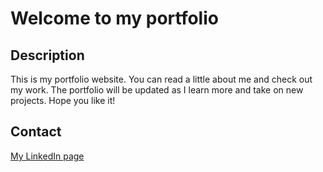 # Welcome to my portfolio

## Description

This is my portfolio website. You can read a little about me and check out my work. The portfolio will be updated as I learn more and take on new projects. Hope you like it!

## Contact

[My LinkedIn page](https://www.linkedin.com/in/ina-elise-flom-b55433311/)
